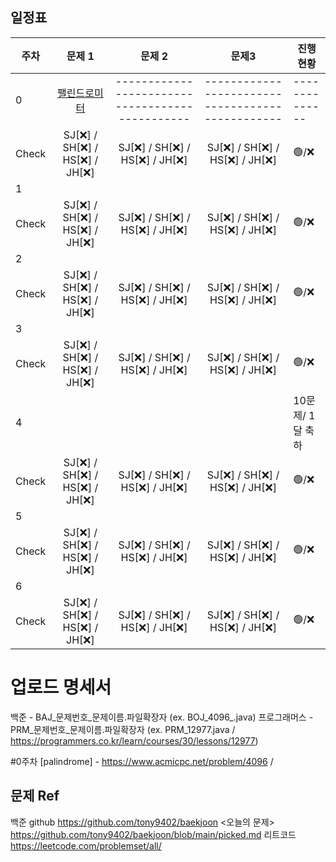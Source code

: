 ## 일정표

| **주차**  |  **문제 1**                                   | **문제 2**                                       | **문제3**                                         | **진행 현황**   |
| -------- |:-----------------------------------------------:|:-----------------------------------------------:| :-----------------------------------------------:| ------------- |
|0         |[팰린드로미터](https://www.acmicpc.net/problem/4096)| ----------------------------------------------- | ------------------------------------------------ | -------------- |
|Check     | SJ[❌] / SH[❌] / HS[❌] / JH[❌]                | SJ[❌] / SH[❌] / HS[❌] / JH[❌]                 | SJ[❌] / SH[❌] / HS[❌] / JH[❌]                 | 🟢/❌          |
|1         |                                                 |                                                 |                                                  |               |
|Check     | SJ[❌] / SH[❌] / HS[❌] / JH[❌]                | SJ[❌] / SH[❌] / HS[❌] / JH[❌]                 | SJ[❌] / SH[❌] / HS[❌] / JH[❌]                 | 🟢/❌          |
|2         |                                                 |                                                 |                                                  |               |
|Check     | SJ[❌] / SH[❌] / HS[❌] / JH[❌]                | SJ[❌] / SH[❌] / HS[❌] / JH[❌]                 | SJ[❌] / SH[❌] / HS[❌] / JH[❌]                 | 🟢/❌          |
|3         |                                                 |                                                 |                                                  |               |
|Check     | SJ[❌] / SH[❌] / HS[❌] / JH[❌]                | SJ[❌] / SH[❌] / HS[❌] / JH[❌]                 | SJ[❌] / SH[❌] / HS[❌] / JH[❌]                 | 🟢/❌          |
|4         |                                                 |                                                 |                                                  | 10문제/ 1달 축하 |
|Check     | SJ[❌] / SH[❌] / HS[❌] / JH[❌]                | SJ[❌] / SH[❌] / HS[❌] / JH[❌]                 | SJ[❌] / SH[❌] / HS[❌] / JH[❌]                 | 🟢/❌          |
|5         |                                                 |                                                 |                                                  |               |
|Check     | SJ[❌] / SH[❌] / HS[❌] / JH[❌]                | SJ[❌] / SH[❌] / HS[❌] / JH[❌]                 | SJ[❌] / SH[❌] / HS[❌] / JH[❌]                 | 🟢/❌          |
|6         |                                                 |                                                 |                                                  |               |
|Check     | SJ[❌] / SH[❌] / HS[❌] / JH[❌]                | SJ[❌] / SH[❌] / HS[❌] / JH[❌]                 | SJ[❌] / SH[❌] / HS[❌] / JH[❌]                 | 🟢/❌          |


# 업로드 명세서
백준 - BAJ_문제번호_문제이름.파일확장자 
    (ex. BOJ_4096_.java)
프로그래머스 - PRM_문제번호_문제이름.파일확장자 
    (ex. PRM_12977.java / https://programmers.co.kr/learn/courses/30/lessons/12977)


#0주차
[palindrome] - https://www.acmicpc.net/problem/4096 / 

## 문제 Ref
백준 github https://github.com/tony9402/baekjoon
<오늘의 문제> https://github.com/tony9402/baekjoon/blob/main/picked.md
리트코드 https://leetcode.com/problemset/all/

